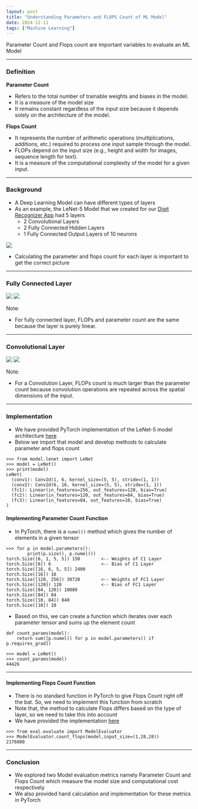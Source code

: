 ```yaml
---
layout: post
title: "Understanding Parameters and FLOPS Count of ML Model"
date: 2024-12-11
tags: ["Machine Learning"]
---
```


Parameter Count and Flops count are important variables to evaluate an ML Model

---

### Definition

**Parameter Count**
- Refers to the total number of trainable weights and biases in the model.
- It is a measure of the model size
- It remains constant regardless of the input size because it depends solely on the architecture of the model.

**Flops Count**
- It represents the number of arithmetic operations (multiplications, additions, etc.) required to process one input sample through the model.
- FLOPs depend on the input size (e.g., height and width for images, sequence length for text).
- It is a measure of the computational complexity of the model for a given input.

---

### Background

- A Deep Learning Model can have different types of layers 
- As an example, the LeNet-5 Model that we created for our [Digit Recognizer App](https://gouherdanish.github.io/2024/12/09/digit-recognition.html) had 5 layers
    - 2 Convolutional Layers
    - 2 Fully Connected Hidden Layers
    - 1 Fully Connected Output Layers of 10 neurons

<img src="{{site.url}}/images/mnist/lenet.png">

- Calculating the parameter and flops count for each layer is important to get the correct picture

---

### Fully Connected Layer

<img src="{{site.url}}/images/mnist/fc_params.png">


<img src="{{site.url}}/images/mnist/fc_flops.png">

Note:
- For fully connected layer, FLOPs and parameter count are the same because the layer is purely linear.

---

### Convolutional Layer

<img src="{{site.url}}/images/mnist/conv_params.png">


<img src="{{site.url}}/images/mnist/conv_flops.png">

Note:
- For a Convolution Layer, FLOPs count is much larger than the parameter count because convolution operations are repeated across the spatial dimensions of the input.

---

### Implementation

- We have provided PyTorch implementation of the LeNet-5 model architecture [here](https://github.com/gouherdanish/mnist_classification/blob/main/model/lenet.py)
- Below we import that model and develop methods to calculate parameter and flops count

```
>>> from model.lenet import LeNet
>>> model = LeNet()
>>> print(model)
LeNet(
  (conv1): Conv2d(1, 6, kernel_size=(5, 5), stride=(1, 1))
  (conv2): Conv2d(6, 16, kernel_size=(5, 5), stride=(1, 1))
  (fc1): Linear(in_features=256, out_features=120, bias=True)
  (fc2): Linear(in_features=120, out_features=84, bias=True)
  (fc3): Linear(in_features=84, out_features=10, bias=True)
)
```

#### Implementing Parameter Count Function
- In PyTorch, there is a `numel()` method which gives the number of elements in a given tensor

```
>>> for p in model.parameters():
        print(p.size(), p.numel())
torch.Size([6, 1, 5, 5]) 150        <-- Weights of C1 Layer
torch.Size([6]) 6                   <-- Bias of C1 Layer
torch.Size([16, 6, 5, 5]) 2400
torch.Size([16]) 16
torch.Size([120, 256]) 30720        <-- Weights of FC1 Layer
torch.Size([120]) 120               <-- Bias of FC1 Layer
torch.Size([84, 120]) 10080
torch.Size([84]) 84
torch.Size([10, 84]) 840
torch.Size([10]) 10
```

- Based on this, we can create a function which iterates over each parameter tensor and sums up the element count

```
def count_params(model):
    return sum([p.numel() for p in model.parameters() if p.requires_grad])

>>> model = LeNet()
>>> count_params(model)
44426
```

---

#### Implementing Flops Count Function

- There is no standard function in PyTorch to give Flops Count right off the bat. So, we need to implement this function from scratch
- Note that, the method to calculate Flops differs based on the type of layer, so we need to take this into account
- We have provided the implementation [here](https://github.com/gouherdanish/mnist_classification/blob/main/eval/evaluate.py)

```
>>> from eval.evaluate import ModelEvaluator
>>> ModelEvaluator.count_flops(model,input_size=(1,28,28))
2176080
```

---

### Conclusion

- We explored two Model evaluation metrics namely Parameter Count and Flops Count which measure the model size and computational cost respectively
- We also provided hand calculation and implementation for these metrics in PyTorch
